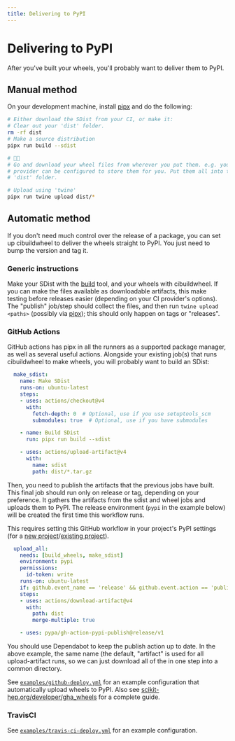 ```yaml
---
title: Delivering to PyPI
---
```


# Delivering to PyPI

After you've built your wheels, you'll probably want to deliver them to PyPI.

## Manual method

On your development machine, install [pipx](https://pypa.github.io/pipx/) and do the following:

```bash
# Either download the SDist from your CI, or make it:
# Clear out your 'dist' folder.
rm -rf dist
# Make a source distribution
pipx run build --sdist

# 🏃🏻
# Go and download your wheel files from wherever you put them. e.g. your CI
# provider can be configured to store them for you. Put them all into the
# 'dist' folder.

# Upload using 'twine'
pipx run twine upload dist/*
```

## Automatic method

If you don't need much control over the release of a package, you can set up
cibuildwheel to deliver the wheels straight to PyPI. You just need to bump the
version and tag it.

### Generic instructions

Make your SDist with the [build](https://github.com/pypa/build) tool, and your wheels with cibuildwheel. If you can make the files available as
downloadable artifacts, this make testing before releases easier (depending on your CI provider's options). The "publish" job/step should collect the
files, and then run `twine upload <paths>` (possibly via [pipx](https://github.com/pypa/pipx)); this should only happen on tags or "releases".

### GitHub Actions

GitHub actions has pipx in all the runners as a supported package manager, as
well as several useful actions. Alongside your existing job(s) that runs cibuildwheel to make wheels, you will probably want to build an SDist:

```yaml
  make_sdist:
    name: Make SDist
    runs-on: ubuntu-latest
    steps:
    - uses: actions/checkout@v4
      with:
        fetch-depth: 0  # Optional, use if you use setuptools_scm
        submodules: true  # Optional, use if you have submodules

    - name: Build SDist
      run: pipx run build --sdist

    - uses: actions/upload-artifact@v4
      with:
        name: sdist
        path: dist/*.tar.gz
```

Then, you need to publish the artifacts that the previous jobs have built. This final job should run only on release or tag, depending on your preference. It gathers the artifacts from the sdist and wheel jobs and uploads them to PyPI. The release environment (`pypi` in the example below) will be created the first time this workflow runs.

This requires setting this GitHub workflow in your project's PyPI settings (for a [new project](https://docs.pypi.org/trusted-publishers/creating-a-project-through-oidc)/[existing project](https://docs.pypi.org/trusted-publishers/adding-a-publisher)).

```yaml
  upload_all:
    needs: [build_wheels, make_sdist]
    environment: pypi
    permissions:
      id-token: write
    runs-on: ubuntu-latest
    if: github.event_name == 'release' && github.event.action == 'published'
    steps:
    - uses: actions/download-artifact@v4
      with:
        path: dist
        merge-multiple: true

    - uses: pypa/gh-action-pypi-publish@release/v1
```

You should use Dependabot to keep the publish action up to date. In the above
example, the same name (the default, "artifact" is used for all upload-artifact
runs, so we can just download all of the in one step into a common directory.

See
[`examples/github-deploy.yml`](https://github.com/pypa/cibuildwheel/blob/main/examples/github-deploy.yml)
for an example configuration that automatically upload wheels to PyPI. Also see
[scikit-hep.org/developer/gha_wheels](https://scikit-hep.org/developer/gha_wheels)
for a complete guide.

### TravisCI

See
[`examples/travis-ci-deploy.yml`](https://github.com/pypa/cibuildwheel/blob/main/examples/travis-ci-deploy.yml)
for an example configuration.
